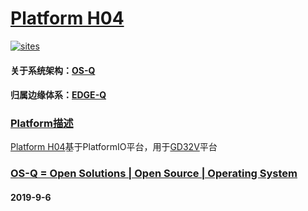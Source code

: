 ﻿# [Platform H04](https://github.com/OS-Q/H04)

[![sites](http://182.61.61.133/link/resources/OSQ.png)](http://www.OS-Q.com)

#### 关于系统架构：[OS-Q](https://github.com/OS-Q)
#### 归属边缘体系：[EDGE-Q](https://github.com/EDGE-Q)

### [Platform描述](https://github.com/OS-Q/H04/wiki) 

[Platform H04](https://github.com/OS-Q/H04)基于PlatformIO平台，用于[GD32V](https://github.com/sochub/GD32V)平台

### [OS-Q = Open Solutions | Open Source |  Operating System ](http://www.OS-Q.com/H04)
####  2019-9-6
